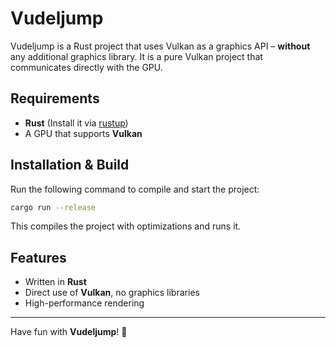 # Vudeljump

Vudeljump is a Rust project that uses Vulkan as a graphics API – **without** any additional graphics library. It is a pure Vulkan project that communicates directly with the GPU.

## Requirements
- **Rust** (Install it via [rustup](https://rustup.rs/))
- A GPU that supports **Vulkan**

## Installation & Build
Run the following command to compile and start the project:

```sh
cargo run --release
```

This compiles the project with optimizations and runs it.

## Features
- Written in **Rust**
- Direct use of **Vulkan**, no graphics libraries
- High-performance rendering

---

Have fun with **Vudeljump**! 🚀

